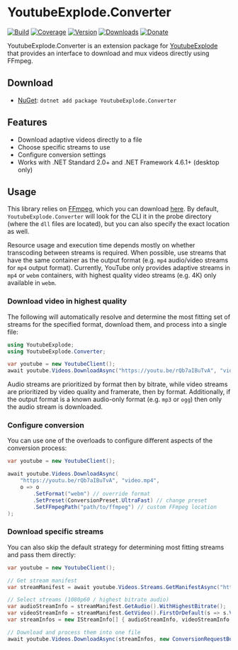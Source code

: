 # YoutubeExplode.Converter

[![Build](https://github.com/Tyrrrz/YoutubeExplode.Converter/workflows/CI/badge.svg?branch=master)](https://github.com/Tyrrrz/YoutubeExplode.Converter/actions)
[![Coverage](https://codecov.io/gh/Tyrrrz/YoutubeExplode.Converter/branch/master/graph/badge.svg)](https://codecov.io/gh/Tyrrrz/YoutubeExplode.Converter)
[![Version](https://img.shields.io/nuget/v/YoutubeExplode.Converter.svg)](https://nuget.org/packages/YoutubeExplode.Converter)
[![Downloads](https://img.shields.io/nuget/dt/YoutubeExplode.Converter.svg)](https://nuget.org/packages/YoutubeExplode.Converter)
[![Donate](https://img.shields.io/badge/donate-$$$-purple.svg)](https://tyrrrz.me/donate)

YoutubeExplode.Converter is an extension package for [YoutubeExplode](https://github.com/Tyrrrz/YoutubeExplode) that provides an interface to download and mux videos directly using FFmpeg.

## Download

- [NuGet](https://nuget.org/packages/YoutubeExplode.Converter): `dotnet add package YoutubeExplode.Converter`

## Features

- Download adaptive videos directly to a file
- Choose specific streams to use
- Configure conversion settings
- Works with .NET Standard 2.0+ and .NET Framework 4.6.1+ (desktop only)

## Usage

This library relies on [FFmpeg](https://ffmpeg.org), which you can download [here](https://github.com/vot/ffbinaries-prebuilt). By default, `YoutubeExplode.Converter` will look for the CLI it in the probe directory (where the `dll` files are located), but you can also specify the exact location as well.

Resource usage and execution time depends mostly on whether transcoding between streams is required. When possible, use streams that have the same container as the output format (e.g. `mp4` audio/video streams for `mp4` output format). Currently, YouTube only provides adaptive streams in `mp4` or `webm` containers, with highest quality video streams (e.g. 4K) only available in `webm`.

### Download video in highest quality

The following will automatically resolve and determine the most fitting set of streams for the specified format, download them, and process into a single file: 

```c#
using YoutubeExplode;
using YoutubeExplode.Converter;

var youtube = new YoutubeClient();
await youtube.Videos.DownloadAsync("https://youtu.be/rQb7aIBuTvA", "video.mp4");
```

Audio streams are prioritized by format then by bitrate, while video streams are prioritized by video quality and framerate, then by format. Additionally, if the output format is a known audio-only format (e.g. `mp3` or `ogg`) then only the audio stream is downloaded.

### Configure conversion

You can use one of the overloads to configure different aspects of the conversion process:

```c#
var youtube = new YoutubeClient();

await youtube.Videos.DownloadAsync(
    "https://youtu.be/rQb7aIBuTvA", "video.mp4",
    o => o
        .SetFormat("webm") // override format
        .SetPreset(ConversionPreset.UltraFast) // change preset
        .SetFFmpegPath("path/to/ffmpeg") // custom FFmpeg location
);
```

### Download specific streams

You can also skip the default strategy for determining most fitting streams and pass them directly:

```c#
var youtube = new YoutubeClient();

// Get stream manifest
var streamManifest = await youtube.Videos.Streams.GetManifestAsync("https://youtu.be/rQb7aIBuTvA");

// Select streams (1080p60 / highest bitrate audio)
var audioStreamInfo = streamManifest.GetAudio().WithHighestBitrate();
var videoStreamInfo = streamManifest.GetVideo().FirstOrDefault(s => s.VideoQualityLabel == "1080p60");
var streamInfos = new IStreamInfo[] { audioStreamInfo, videoStreamInfo };

// Download and process them into one file
await youtube.Videos.DownloadAsync(streamInfos, new ConversionRequestBuilder("video.mp4").Build());
```